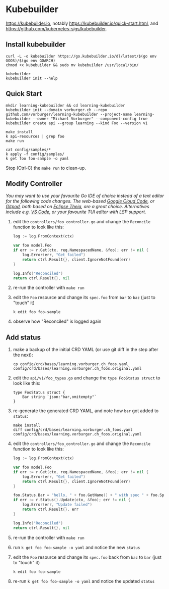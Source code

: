 # Kubebuilder

https://kubebuilder.io, notably https://kubebuilder.io/quick-start.html,
and https://github.com/kubernetes-sigs/kubebuilder.

## Install kubebuilder

    curl -L -o kubebuilder https://go.kubebuilder.io/dl/latest/$(go env GOOS)/$(go env GOARCH)
    chmod +x kubebuilder && sudo mv kubebuilder /usr/local/bin/

    kubebuilder
    kubebuilder init --help

## Quick Start

    mkdir learning-kubebuilder && cd learning-kubebuilder
    kubebuilder init --domain vorburger.ch --repo github.com/vorburger/learning-kubebuilder --project-name learning-kubebuilder --owner "Michael Vorburger" --component-config true
    kubebuilder create api --group learning --kind Foo --version v1

    make install
    k api-resources | grep foo
    make run

    cat config/samples/*
    k apply -f config/samples/
    k get foo foo-sample -o yaml

Stop (Ctrl-C) the `make run` to clean-up.

## Modify Controller

_You may want to use your favourite Go IDE of choice instead of a text editor for the following code changes.
The web-based [Google Cloud Code](https://cloud.google.com/code), or [Gitpod](https://www.gitpod.io), both
based on [Eclipse Theia](https://theia-ide.org), are a great choice. Alternatives include e.g.
[VS Code](https://code.visualstudio.com), or your favourite TUI editor with LSP support._

1. edit the `controllers/foo_controller.go` and change the `Reconcile` function to look like this:

   ```go
   log := log.FromContext(ctx)

   var foo model.Foo
   if err := r.Get(ctx, req.NamespacedName, &foo); err != nil {
       log.Error(err, "Get failed")
       return ctrl.Result{}, client.IgnoreNotFound(err)
   }

   log.Info("Reconciled")
   return ctrl.Result{}, nil
   ```

1. re-run the controller with `make run`

1. edit the `Foo` resource and change its `spec.foo` from `bar` to `baz` (just to "touch" it)

       k edit foo foo-sample

1. observe how "Reconciled" is logged again

## Add status

1. make a backup of the initial CRD YAML (or use git diff in the step after the next):

       cp config/crd/bases/learning.vorburger.ch_foos.yaml config/crd/bases/learning.vorburger.ch_foos.original.yaml

1. edit the `api/v1/foo_types.go` and change the `type FooStatus struct` to look like this:

       type FooStatus struct {
           Bar string `json:"bar,omitempty"`
       }

1. re-generate the generated CRD YAML, and note how `bar` got added to `status`:

       make install
       diff config/crd/bases/learning.vorburger.ch_foos.yaml config/crd/bases/learning.vorburger.ch_foos.original.yaml

1. edit the `controllers/foo_controller.go` and change the `Reconcile` function to look like this:

   ```go
   log := log.FromContext(ctx)

   var foo model.Foo
   if err := r.Get(ctx, req.NamespacedName, &foo); err != nil {
       log.Error(err, "Get failed")
       return ctrl.Result{}, client.IgnoreNotFound(err)
   }

   foo.Status.Bar = "hello, " + foo.GetName() + " with spec " + foo.Spec.Foo
   if err := r.Status().Update(ctx, &foo); err != nil {
       log.Error(err, "Update failed")
       return ctrl.Result{}, err
   }

   log.Info("Reconciled")
   return ctrl.Result{}, nil
   ```

1. re-run the controller with `make run`

1. run `k get foo foo-sample -o yaml` and notice the new `status`

1. edit the `Foo` resource and change its `spec.foo` back from `baz` to `bar` (just to "touch" it)

       k edit foo foo-sample

1. re-run `k get foo foo-sample -o yaml` and notice the updated `status`
